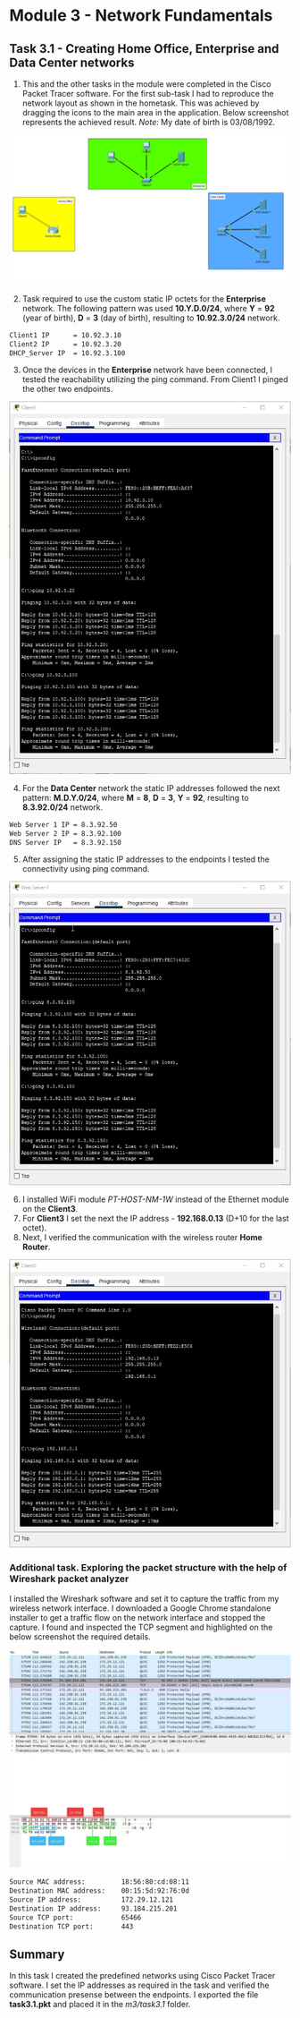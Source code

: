# Module 3 - Network Fundamentals
## Task 3.1 - Creating Home Office, Enterprise and Data Center networks
1. This and the other tasks in the module were completed in the Cisco Packet Tracer software. For the first sub-task I had to reproduce the network layout as shown in the hometask. This was achieved by dragging
the icons to the main area in the application. Below screenshot represents the achieved result.
_Note_: My date of birth is 03/08/1992. 

![Screenshot1](https://github.com/Soubi8/DevOps_online_Vinnytsia_2022Q1Q2/blob/main/m3/task3.1/Screenshots/1.jpg)

2. Task required to use the custom static IP octets for the __Enterprise__ network. The following pattern was used __10.Y.D.0/24__, where __Y__ = __92__ (year of birth), __D__ = __3__ (day of birth), resulting to __10.92.3.0/24__ network. 
~~~
Client1 IP      = 10.92.3.10 
Client2 IP      = 10.92.3.20
DHCP_Server IP  = 10.92.3.100
~~~
3. Once the devices in the __Enterprise__ network have been connected, I tested the reachability utilizing the ping command. From Client1 I pinged the other two endpoints. 

![Screenshot2](https://github.com/Soubi8/DevOps_online_Vinnytsia_2022Q1Q2/blob/main/m3/task3.1/Screenshots/2.jpg)

4. For the __Data Center__ network the static IP addresses followed the next pattern: __M.D.Y.0/24__, where __M__ = __8__, __D__ = __3__, __Y__ = __92__, resulting to __8.3.92.0/24__ network.
~~~
Web Server 1 IP = 8.3.92.50
Web Server 2 IP = 8.3.92.100
DNS Server IP   = 8.3.92.150
~~~
5. After assigning the static IP addresses to the endpoints I tested the connectivity using ping command.

![Screenshot3](https://github.com/Soubi8/DevOps_online_Vinnytsia_2022Q1Q2/blob/main/m3/task3.1/Screenshots/3.jpg)

6. I installed WiFi module _PT-HOST-NM-1W_ instead of the Ethernet module on the __Client3__.
7. For __Client3__ I set the next the IP address - __192.168.0.13__ (D+10 for the last octet). 
8. Next, I verified the communication with the wireless router __Home Router__.

![Screenshot4](https://github.com/Soubi8/DevOps_online_Vinnytsia_2022Q1Q2/blob/main/m3/task3.1/Screenshots/4.jpg)

### Additional task. Exploring the packet structure with the help of Wireshark packet analyzer
I installed the Wireshark software and set it to capture the traffic from my wireless network interface. I downloaded a Google Chrome standalone installer to get a traffic flow on the network interface and stopped the capture. I found and inspected the TCP segment and highlighted on the below screenshot the required details.

![Screenshot5](https://github.com/Soubi8/DevOps_online_Vinnytsia_2022Q1Q2/blob/main/m3/task3.1/Screenshots/5.jpg)
~~~
Source MAC address:         18:56:80:cd:08:11
Destination MAC address:    00:15:5d:92:76:0d     
Source IP address:          172.29.12.121          
Destination IP address:     93.184.215.201
Source TCP port:            65466
Destination TCP port:       443
~~~
## Summary
In this task I created the predefined networks using Cisco Packet Tracer software. I set the IP addresses as required in the task and verified the communication presense between the endpoints. I exported the file __task3.1.pkt__ and placed it in the _m3/task3.1_ folder.
